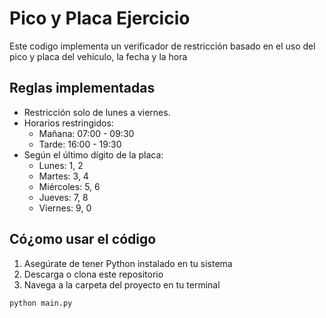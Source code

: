 # Pico y Placa Ejercicio

Este codigo  implementa un verificador de restricción basado en el uso del pico y placa del vehículo, la fecha y la hora

## Reglas implementadas

- Restricción solo de lunes a viernes.
- Horarios restringidos:
  - Mañana: 07:00 - 09:30
  - Tarde: 16:00 - 19:30
- Según el último dígito de la placa:
  - Lunes: 1, 2
  - Martes: 3, 4
  - Miércoles: 5, 6
  - Jueves: 7, 8
  - Viernes: 9, 0

## Có¿omo usar el código
1. Asegúrate de tener Python instalado en tu sistema
2. Descarga o clona este repositorio
3. Navega a la carpeta del proyecto en tu terminal

```bash
python main.py
